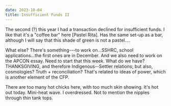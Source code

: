 ```yaml
---
date: 2023-10-04
title: Insufficient Funds II
---
```


The second (?) this year I had a transaction declined for insufficient funds. I like that it's a "coffee bar" here [Pastel Rita]. Has the same set-up as a bar, although I will say that this shade of green is not a pastel....

What else? There's something---to work on...SSHRC, school applications...the first ones are in December. And we also need to work on the APCON essay. Need to start that this week. What do we have? THANKSGIVING, and therefore Indigenous--Settler relations; but also, cosmologies? Truth + reconciliation? That's related to ideas of power, which is another element of the CFP.

There are too many hot chicks here, with too much skin showing. It's hot out today. Mini-heat wave. I overdressed. Not to mention the nipples through thin tank tops.
